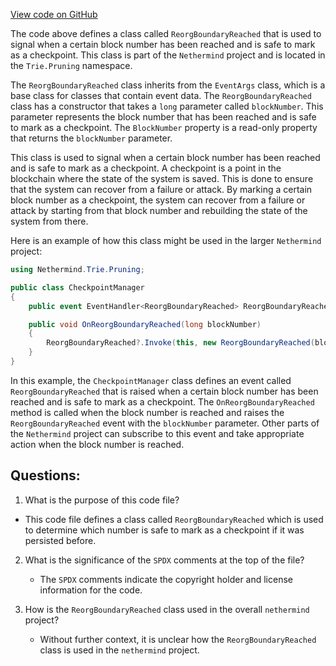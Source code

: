 [View code on GitHub](https://github.com/nethermindeth/nethermind/Nethermind.Trie/Pruning/ReorgBoundaryReached.cs)

The code above defines a class called `ReorgBoundaryReached` that is used to signal when a certain block number has been reached and is safe to mark as a checkpoint. This class is part of the `Nethermind` project and is located in the `Trie.Pruning` namespace.

The `ReorgBoundaryReached` class inherits from the `EventArgs` class, which is a base class for classes that contain event data. The `ReorgBoundaryReached` class has a constructor that takes a `long` parameter called `blockNumber`. This parameter represents the block number that has been reached and is safe to mark as a checkpoint. The `BlockNumber` property is a read-only property that returns the `blockNumber` parameter.

This class is used to signal when a certain block number has been reached and is safe to mark as a checkpoint. A checkpoint is a point in the blockchain where the state of the system is saved. This is done to ensure that the system can recover from a failure or attack. By marking a certain block number as a checkpoint, the system can recover from a failure or attack by starting from that block number and rebuilding the state of the system from there.

Here is an example of how this class might be used in the larger `Nethermind` project:

```csharp
using Nethermind.Trie.Pruning;

public class CheckpointManager
{
    public event EventHandler<ReorgBoundaryReached> ReorgBoundaryReached;

    public void OnReorgBoundaryReached(long blockNumber)
    {
        ReorgBoundaryReached?.Invoke(this, new ReorgBoundaryReached(blockNumber));
    }
}
```

In this example, the `CheckpointManager` class defines an event called `ReorgBoundaryReached` that is raised when a certain block number has been reached and is safe to mark as a checkpoint. The `OnReorgBoundaryReached` method is called when the block number is reached and raises the `ReorgBoundaryReached` event with the `blockNumber` parameter. Other parts of the `Nethermind` project can subscribe to this event and take appropriate action when the block number is reached.
## Questions: 
 1. What is the purpose of this code file?
   - This code file defines a class called `ReorgBoundaryReached` which is used to determine which number is safe to mark as a checkpoint if it was persisted before.

2. What is the significance of the `SPDX` comments at the top of the file?
   - The `SPDX` comments indicate the copyright holder and license information for the code.

3. How is the `ReorgBoundaryReached` class used in the overall `nethermind` project?
   - Without further context, it is unclear how the `ReorgBoundaryReached` class is used in the `nethermind` project.